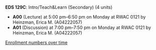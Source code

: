 **EDS 129C**: Intro/Teach&Learn (Secondary) (4 units)

- **A00** (Lecture) at 5:00 pm–6:50 pm on Monday at RWAC 0121 by Heinzman, Erica M. (A04222057)
- **A01** (Discussion) at 7:00 pm–7:50 pm on Monday at RWAC 0121 by Heinzman, Erica M. (A04222057)

[Enrollment numbers over time](./EDS129C.tsv)

